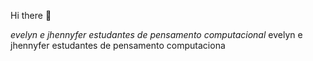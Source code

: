 Hi there 👋

<i>evelyn e jhennyfer estudantes de pensamento computacional</i>
<span>evelyn e jhennyfer estudantes de pensamento computaciona</span> 
